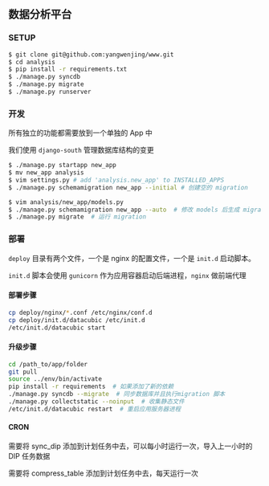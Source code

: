 ﻿## 数据分析平台

### SETUP

```sh
$ git clone git@github.com:yangwenjing/www.git
$ cd analysis
$ pip install -r requirements.txt
$ ./manage.py syncdb
$ ./manage.py migrate
$ ./manage.py runserver
```


### 开发

所有独立的功能都需要放到一个单独的 App 中

我们使用 `django-south` 管理数据库结构的变更

```sh
$ ./manage.py startapp new_app
$ mv new_app analysis
$ vim settings.py # add 'analysis.new_app' to INSTALLED_APPS
$ ./manage.py schemamigration new_app --initial # 创建空的 migration

$ vim analysis/new_app/models.py
$ ./manage.py schemamigration new_app --auto  # 修改 models 后生成 migration
$ ./manage.py migrate  # 运行 migration
```

### 部署

`deploy` 目录有两个文件，一个是 nginx 的配置文件，一个是 `init.d` 启动脚本。

`init.d` 脚本会使用 `gunicorn` 作为应用容器启动后端进程，`nginx` 做前端代理


#### 部署步骤

```sh
cp deploy/nginx/*.conf /etc/nginx/conf.d
cp deploy/init.d/datacubic /etc/init.d
/etc/init.d/datacubic start
```

#### 升级步骤

```sh
cd /path_to/app/folder
git pull
source ../env/bin/activate
pip install -r requirements  # 如果添加了新的依赖
./manage.py syncdb --migrate  # 同步数据库并且执行migration 脚本
./manage.py collectstatic --noinput  # 收集静态文件
/etc/init.d/datacubic restart  # 重启应用服务器进程
```

#### CRON

需要将 sync_dip 添加到计划任务中去，可以每小时运行一次，导入上一小时的 DIP 任务数据

需要将 compress_table 添加到计划任务中去，每天运行一次
